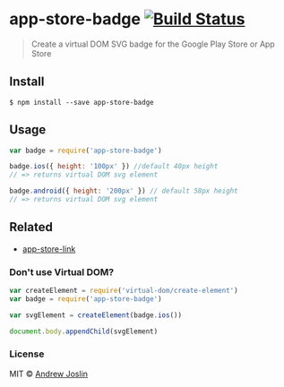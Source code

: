 # app-store-badge [![Build Status](https://travis-ci.org/ajoslin/app-store-badge.svg?branch=master)](https://travis-ci.org/ajoslin/app-store-badge)

> Create a virtual DOM SVG badge for the Google Play Store or App Store


## Install

```
$ npm install --save app-store-badge
```


## Usage

```js
var badge = require('app-store-badge')

badge.ios({ height: '100px' }) //default 40px height
// => returns virtual DOM svg element

badge.android({ height: '200px' }) // default 58px height
// => returns virtual DOM svg element
```

## Related

- [app-store-link](https://github.com/ajoslin/app-store-link)

### Don't use Virtual DOM?

```js
var createElement = require('virtual-dom/create-element')
var badge = require('app-store-badge')

var svgElement = createElement(badge.ios())

document.body.appendChild(svgElement)
```

### License

MIT © [Andrew Joslin](http://ajoslin.com)
